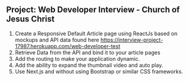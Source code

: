 ## Project: Web Developer Interview - Church of Jesus Christ

1. Create a Responsive Default Article page using ReactJs based on mockups and API data found here https://interview-project-17987.herokuapp.com/web-developer-test
2. Retrieve Data from the API and bind it to your article pages
3. Add the routing to make your application dynamic.
4. Add the ability to expand the thumbnail video and auto play.
5. Use Next.js and without using Bootstrap or similar CSS frameworks.
